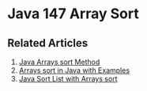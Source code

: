 # Java 147 Array Sort

## Related Articles
1. [Java Arrays sort Method](https://www.ruoxue.org/java-147-java-arrays-sort-method/)
2. [Arrays sort in Java with Examples](https://www.ruoxue.org/java-147-arrays-sort-in-java-with-examples/)
3. [Java Sort List with Arrays sort](https://www.ruoxue.org/java-147-javas-sort-list-with-array-sort/)
